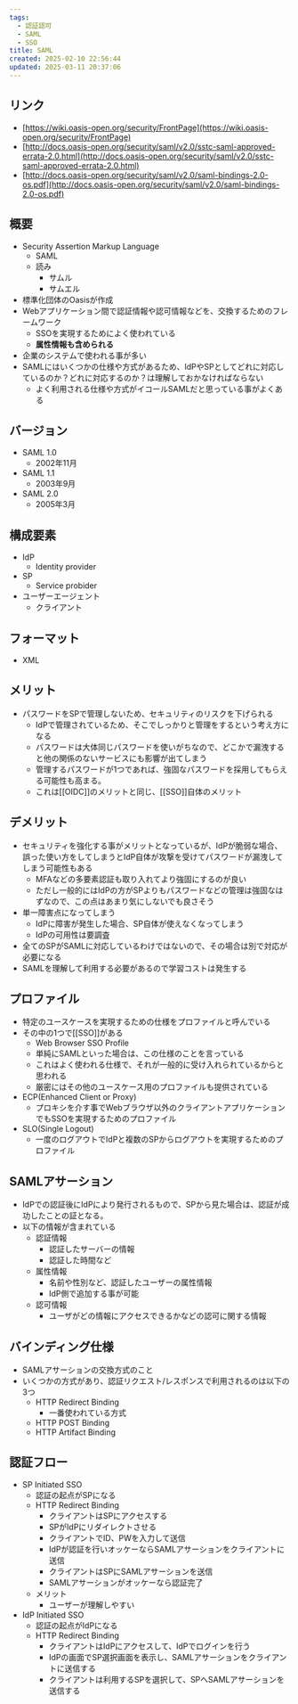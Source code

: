 ```yaml
---
tags:
  - 認証認可
  - SAML
  - SSO
title: SAML
created: 2025-02-10 22:56:44
updated: 2025-03-11 20:37:06
---
```

## リンク
- [https://wiki.oasis-open.org/security/FrontPage](https://wiki.oasis-open.org/security/FrontPage)
- [http://docs.oasis-open.org/security/saml/v2.0/sstc-saml-approved-errata-2.0.html](http://docs.oasis-open.org/security/saml/v2.0/sstc-saml-approved-errata-2.0.html)
- [http://docs.oasis-open.org/security/saml/v2.0/saml-bindings-2.0-os.pdf](http://docs.oasis-open.org/security/saml/v2.0/saml-bindings-2.0-os.pdf)

## 概要
- Security Assertion Markup Language
	- SAML
	- 読み
		- サムル
		- サムエル
- 標準化団体のOasisが作成
- Webアプリケーション間で認証情報や認可情報などを、交換するためのフレームワーク
	- SSOを実現するためによく使われている
	- **属性情報も含められる**
- 企業のシステムで使われる事が多い
- SAMLにはいくつかの仕様や方式があるため、IdPやSPとしてどれに対応しているのか？どれに対応するのか？は理解しておかなければならない
	- よく利用される仕様や方式がイコールSAMLだと思っている事がよくある

## バージョン
- SAML 1.0
	- 2002年11月
- SAML 1.1
	- 2003年9月
- SAML 2.0
	- 2005年3月

## 構成要素
- IdP
	- Identity provider
- SP
	- Service probider
- ユーザーエージェント
	- クライアント

## フォーマット
- XML

## メリット
- パスワードをSPで管理しないため、セキュリティのリスクを下げられる
	- IdPで管理されているため、そこでしっかりと管理をするという考え方になる
	- パスワードは大体同じパスワードを使いがちなので、どこかで漏洩すると他の関係のないサービスにも影響が出てしまう
	- 管理するパスワードが1つであれば、強固なパスワードを採用してもらえる可能性も高まる。
	- これは[[OIDC]]のメリットと同じ、[[SSO]]自体のメリット

## デメリット
- セキュリティを強化する事がメリットとなっているが、IdPが脆弱な場合、誤った使い方をしてしまうとIdP自体が攻撃を受けてパスワードが漏洩してしまう可能性もある
	- MFAなどの多要素認証も取り入れてより強固にするのが良い
	- ただし一般的にはIdPの方がSPよりもパスワードなどの管理は強固なはずなので、この点はあまり気にしないでも良さそう
- 単一障害点になってしまう
	- IdPに障害が発生した場合、SP自体が使えなくなってしまう
	- IdPの可用性は要調査
- 全てのSPがSAMLに対応しているわけではないので、その場合は別で対応が必要になる
- SAMLを理解して利用する必要があるので学習コストは発生する

## プロファイル
- 特定のユースケースを実現するための仕様をプロファイルと呼んでいる
- その中の1つで[[SSO]]がある
	- Web Browser SSO Profile
	- 単純にSAMLといった場合は、この仕様のことを言っている
	- これはよく使われる仕様で、それが一般的に受け入れられているからと思われる
	- 厳密にはその他のユースケース用のプロファイルも提供されている
- ECP(Enhanced Client or Proxy)
	- プロキシを介す事でWebブラウザ以外のクライアントアプリケーションでもSSOを実現するためのプロファイル
- SLO(Single Logout)
	- 一度のログアウトでIdPと複数のSPからログアウトを実現するためのプロファイル
## SAMLアサーション
- IdPでの認証後にIdPにより発行されるもので、SPから見た場合は、認証が成功したことの証となる。
- 以下の情報が含まれている
	- 認証情報
		- 認証したサーバーの情報
		- 認証した時間など
	- 属性情報
		- 名前や性別など、認証したユーザーの属性情報
		- IdP側で追加する事が可能
	- 認可情報
		- ユーザがどの情報にアクセスできるかなどの認可に関する情報

## バインディング仕様
- SAMLアサーションの交換方式のこと
- いくつかの方式があり、認証リクエスト/レスポンスで利用されるのは以下の3つ
	- HTTP Redirect Binding
		- 一番使われている方式
	- HTTP POST Binding
	- HTTP Artifact Binding

## 認証フロー
- SP Initiated SSO
	- 認証の起点がSPになる
	- HTTP Redirect Binding
		- クライアントはSPにアクセスする
		- SPがIdPにリダイレクトさせる
		- クライアントでID、PWを入力して送信
		- IdPが認証を行いオッケーならSAMLアサーションをクライアントに送信
		- クライアントはSPにSAMLアサーションを送信
		- SAMLアサーションがオッケーなら認証完了
	- メリット
		- ユーザーが理解しやすい
- IdP Initiated SSO
	- 認証の起点がIdPになる
	- HTTP Redirect Binding
		- クライアントはIdPにアクセスして、IdPでログインを行う
		- IdPの画面でSP選択画面を表示し、SAMLアサーションをクライアントに送信する
		- クライアントは利用するSPを選択して、SPへSAMLアサーションを送信する
	